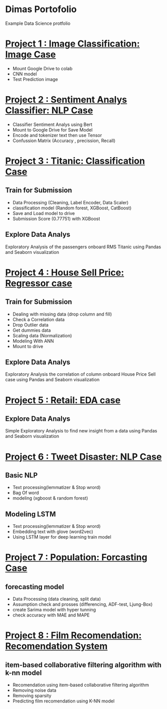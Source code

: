 # Dimas Portofolio
  Example Data Science protfolio
  
# [Project 1 : Image Classification: Image Case](https://github.com/terkoizmy/Image-Classification)
* Mount Google Drive to colab
* CNN model
* Test Prediction image

# [Project 2 : Sentiment Analys Classifier: NLP Case](https://github.com/terkoizmy/TheSocialDilemma)
* Classifier Sentiment Analys using Bert
* Mount to Google Drive for Save Model
* Encode and tokenizer text then use Tensor
* Confussion Matrix (Accuracy , precission, Recall)

#  [Project 3 : Titanic: Classification Case](https://github.com/terkoizmy/Titanic)
## Train for Submission
* Data Processing (Cleaning, Label Encoder, Data Scaler)
* classification model (Random forest, XGBoost, CatBoost)
* Save and Load model to drive
* Submission Score (0.77751) with XGBoost
## Explore Data Analys
  Exploratory Analysis of the passengers onboard RMS Titanic using Pandas and Seaborn visualization
  
#  [Project 4 : House Sell Price: Regressor case](https://github.com/terkoizmy/House-Price-Sell)
## Train for Submission
* Dealing with missing data (drop column and fill)
* Check a Correlation data
* Drop Outlier data
* Get dummies data 
* Scaling data (Normalization)
* Modeling With ANN
* Mount to drive
## Explore Data Analys
  Exploratory Analysis the correlation of column onboard House Price Sell case using Pandas and Seaborn visualization
  
#  [Project 5 : Retail: EDA case](https://github.com/terkoizmy/Retail)
## Explore Data Analys
  Simple Exploratory Analysis to find new insight from a data using Pandas and Seaborn visualization
  
#  [Project 6 : Tweet Disaster: NLP Case](https://github.com/terkoizmy/TweetDisaster)
## Basic NLP
* Text processing(lemmatizer & Stop wrord)
* Bag Of word
* modeling (xgboost & random forest)
## Modeling LSTM
* Text processing(lemmatizer & Stop wrord)
* Embedding text with glove (word2vec)
* Using LSTM layer for deep learning train model

#  [Project 7 : Population: Forcasting Case](https://github.com/terkoizmy/Population)
## forecasting model
* Data Processing (data cleaning, split data)
* Assumption check and prosses (differencing, ADF-test, Ljung-Box) 
* create Sarima model with hyper tunning
* check accuracy with MAE and MAPE

#  [Project 8 : Film Recomendation: Recomendation System](https://github.com/terkoizmy/Recomendation_system)
## item-based collaborative filtering algorithm with k-nn model
* Recomendation using item-based collaborative filtering algorithm
* Removing noise data
* Removing sparsity
* Predicting film recomendation using K-NN model
